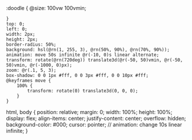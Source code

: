 <!--
 * @Author: chenchuhua 3361694095@qq.com
 * @Date: 2022-08-09 14:51:41
 * @LastEditors: chenchuhua 3361694095@qq.com
 * @LastEditTime: 2022-08-09 14:51:52
 * @FilePath: \Jennifer\cssdoodle.md
 * @Description: 这是默认设置,请设置`customMade`, 打开koroFileHeader查看配置 进行设置: https://github.com/OBKoro1/koro1FileHeader/wiki/%E9%85%8D%E7%BD%AE
-->
<css-doodle grid="20x20">
    :doodle {
        @size: 100vw 100vmin;

    }
    top: 0;
    left: 0;
    width: 2px;
    height: 2px;
    border-radius: 50%;
    background: hsl(@rn(1, 255, 3), @rn(50%, 90%), @rn(70%, 90%));
    animation: move 50s infinite @r(-10, 0)s linear alternate;
    transform: rotate(@rn(720deg)) translate3d(@r(-50, 50)vmin, @r(-50, 50)vmin, @r(-1000, 0)px);
    zoom: @r(.1, 5, 3);
    box-shadow: 0 0 1px #fff, 0 0 3px #fff, 0 0 10px #fff;
    @keyframes move {
        100% {
            transform: rotate(0) translate3d(0, 0, 0);
        }
    }
</css-doodle>



html,
body {
    position: relative;
    margin: 0;
    width: 100%;
    height: 100%;
    display: flex;
    align-items: center;
    justify-content: center;
    overflow: hidden;
    background-color: #000;
    cursor: pointer;
    // animation: change 10s linear infinite;
}

